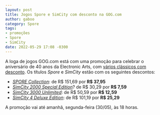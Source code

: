 ```yaml
---
layout: post
title: Jogos Spore e SimCity com desconto na GOG.com
author: gaboo
category: Spore
tags:
- promoções
- Spore
- SimCity
date: 2022-05-29 17:08 -0300
---
```

A loga de jogos GOG.com está com uma promoção para celebrar o aniversário de 40 anos da Electronic Arts, com [vários clássicos com desconto](https://www.gog.com/promo/20220523_ea_anniversary). Os títulos _Spore_ e _SimCity_ estão com os seguintes descontos:

- [_SPORE Collection_](https://www.gog.com/en/game/spore_collection): de R$ 151,69 por **R$ 37,95**
- [_SimCity 2000 Special Edition_](https://www.gog.com/en/game/simcity_2000_special_edition)? de R$ 30,29 por **R$ 7,59**
- [_SimCity 3000 Unlimited_](https://www.gog.com/en/game/simcity_3000): de R$ 50,59 por **R$ 12,59**
- [_SimCity 4 Deluxe Edition_](https://www.gog.com/en/game/simcity_4_deluxe_edition): de R$ 101,19 por **R$ 25,29**

A promoção vai até amanhã, segunda-feira (30/05), às 18 horas.
